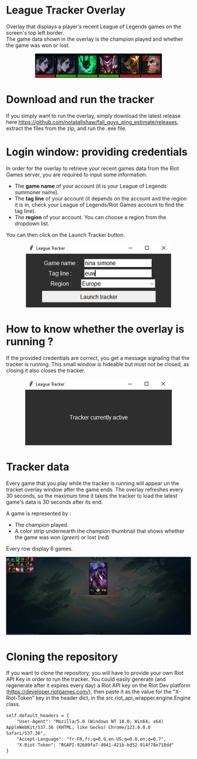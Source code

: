 # League Tracker Overlay 

Overlay that displays a player's recent League of Legends games on the screen's top left border. \
The game data shown in the overlay is the champion played and whether the game was won or lost.

<p align='center'>
<img src="screenshots/single_row.png" alt="Tracker example"/>
<p>


# Download and run the tracker

If you simply want to run the overlay, simply download the latest release here https://github.com/notatallshaw/fall_guys_ping_estimate/releases, extract the files from the zip, and run the .exe file.

# Login window: providing credentials

In order for the overlay to retrieve your recent games data from the Riot Games server, you are required to input some information:
* The **game name** of your account (it is your League of Legends summoner name).
* The **tag line** of your account (it depends on the account and the region it is in, check your League of Legends/Riot Games account to find the tag line).
* The **region** of your account. You can choose a region from the dropdown list.

You can then click on the Launch Tracker button.

<p align='center'>
<img src="screenshots/login_window.png" alt="Login window"/>
<p>

# How to know whether the overlay is running ? 

If the provided credentials are correct, you get a message signaling that the tracker is running. This small window is hideable but must not be closed, as closing it also closes the tracker.

<p align='center'>
<img src="screenshots/tracker_running.png" alt="Tracker running"/>
<p>

# Tracker data 

Every game that you play while the tracker is running will appear un the tracket overlay window after the game ends. The overlay refreshes every 30 seconds, so the maximum time it takes the tracker to load the latest game's data is 30 seconds after its end.

A game is represented by : 
* The champion played.
* A color strip undernearth the champion thumbnail that shows whether the game was won (*green*) or lost (*red*)

Every row display 6 games.

<p align='center'>
<img src="screenshots/tracker_loading_screen.png" alt="Tracker loading screen"/>
<p>

# Cloning the repository

If you want to clone the repository, you will have to provide your own Riot API Key in order to run the tracker. You could easily generate (and regenerate after it expires every day) a Riot API key on the Riot Dev platform (https://developer.riotgames.com/), then paste it as the value for the "X-Riot-Token" key in the header dict, in the src.riot_api_wrapper.engine.Engine class. 

```
self.default_headers = {
    "User-Agent": "Mozilla/5.0 (Windows NT 10.0; Win64; x64) AppleWebKit/537.36 (KHTML, like Gecko) Chrome/123.0.0.0 Safari/537.36",
    "Accept-Language": "fr-FR,fr;q=0.9,en-US;q=0.8,en;q=0.7",
    "X-Riot-Token": "RGAPI-92609fa7-d041-421b-bd52-914f78e718dd"
}
```
